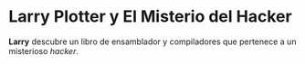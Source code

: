 # Larry Plotter y El Misterio del Hacker

**Larry** descubre un libro de ensamblador y compiladores que pertenece a un
misterioso *hacker*. 
